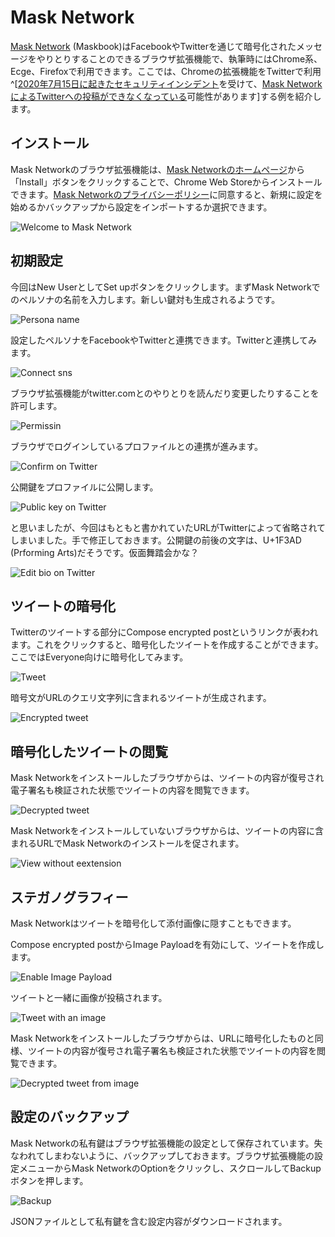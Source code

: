 # Mask Network
[Mask Network](https://mask.io/) (Maskbook)はFacebookやTwitterを通じて暗号化されたメッセージをやりとりすることのできるブラウザ拡張機能で、執筆時にはChrome系、Ecge、Firefoxで利用できます。ここでは、Chromeの拡張機能をTwitterで利用^[[2020年7月15日に起きたセキュリティインシデント](https://blog.twitter.com/en_us/topics/company/2020/an-update-on-our-security-incident.html)を受けて、[Mask NetworkによるTwitterへの投稿ができなくなっている](https://twitter.com/realmaskbook/status/1283772518508052480)可能性があります]する例を紹介します。

## インストール
Mask Networkのブラウザ拡張機能は、[Mask Networkのホームページ](https://mask.io/)から「Install」ボタンをクリックすることで、Chrome Web Storeからインストールできます。[Mask Networkのプライバシーポリシー](https://legal.mask.io/maskbook/)に同意すると、新規に設定を始めるかバックアップから設定をインポートするか選択できます。

![Welcome to Mask Network](/maskbook-start.png)

## 初期設定
今回はNew UserとしてSet upボタンをクリックします。まずMask Networkでのペルソナの名前を入力します。新しい鍵対も生成されるようです。

![Persona name](/maskbook-persona.png)

設定したペルソナをFacebookやTwitterと連携できます。Twitterと連携してみます。

![Connect sns](/maskbook-connect.png)

ブラウザ拡張機能がtwitter.comとのやりとりを読んだり変更したりすることを許可します。

![Permissin](/maskbook-permission.png)

ブラウザでログインしているプロファイルとの連携が進みます。

![Confirm on Twitter](/maskbook-twitter-confirmation.png)

公開鍵をプロファイルに公開します。

![Public key on Twitter](/maskbook-twitter-pubkey.png)

と思いましたが、今回はもともと書かれていたURLがTwitterによって省略されてしまいました。手で修正しておきます。公開鍵の前後の文字は、U+1F3AD (Prforming Arts)だそうです。仮面舞踏会かな？

![Edit bio on Twitter](/maskbook-twitter-bio.png)

## ツイートの暗号化
Twitterのツイートする部分にCompose encrypted postというリンクが表われます。これをクリックすると、暗号化したツイートを作成することができます。ここではEveryone向けに暗号化してみます。

![Tweet](/maskbook-twitter-tweet.png)

暗号文がURLのクエリ文字列に含まれるツイートが生成されます。

![Encrypted tweet](/maskbook-twitter-encrypted.png)

## 暗号化したツイートの閲覧
Mask Networkをインストールしたブラウザからは、ツイートの内容が復号され電子署名も検証された状態でツイートの内容を閲覧できます。

![Decrypted tweet](/maskbook-twitter-decrypted.png)

Mask Networkをインストールしていないブラウザからは、ツイートの内容に含まれるURLでMask Networkのインストールを促されます。

![View without eextension](/maskbook-twitter-noinstall.png)

## ステガノグラフィー
Mask Networkはツイートを暗号化して添付画像に隠すこともできます。

Compose encrypted postからImage Payloadを有効にして、ツイートを作成します。

![Enable Image Payload](/maskbook-twitter-image.png)

ツイートと一緒に画像が投稿されます。

![Tweet with an image](/maskbook-twitter-post.png)

Mask Networkをインストールしたブラウザからは、URLに暗号化したものと同様、ツイートの内容が復号され電子署名も検証された状態でツイートの内容を閲覧できます。

![Decrypted tweet from image](/maskbook-twitter-image-decrypt.png)

## 設定のバックアップ
Mask Networkの私有鍵はブラウザ拡張機能の設定として保存されています。失なわれてしまわないように、バックアップしておきます。ブラウザ拡張機能の設定メニューからMask NetworkのOptionをクリックし、スクロールしてBackupボタンを押します。

![Backup](/maskbook-backup.png)

JSONファイルとして私有鍵を含む設定内容がダウンロードされます。
